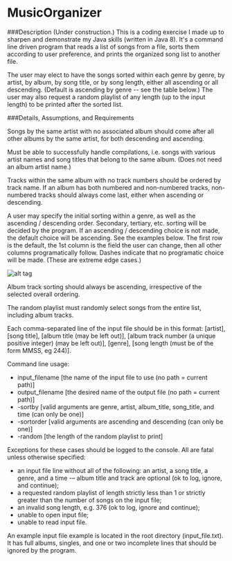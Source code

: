 # MusicOrganizer
###Description
(Under construction.) This is a coding exercise I made up to sharpen and demonstrate my Java skills (written in Java 8). It's a command line driven program that reads a list of songs from a file, sorts them according to user preference, and prints the organized song list to another file.

The user may elect to have the songs sorted within each genre by genre, by artist, by album, by song title, or by song length, either all ascending or all descending. (Default is ascending by genre -- see the table below.) The user may also request a random playlist of any length (up to the input length) to be printed after the sorted list. 

###Details, Assumptions, and Requirements

Songs by the same artist with no associated album should come after all other albums by the same artist, for both descending and ascending.

Must be able to successfully handle compilations, i.e. songs with various artist names and song titles that belong to the same album. (Does not need an album artist name.) 

Tracks within the same album with no track numbers should be ordered by track name. If an album has both numbered and non-numbered tracks, non-numbered tracks should always come last, either when ascending or descending.

A user may specify the initial sorting within a genre, as well as the ascending / descending order. Secondary, tertiary, etc. sorting will be decided by the program. If an ascending / descending choice is not made, the default choice will be ascending. See the examples below. The first row is the default, the 1st column is the field the user can change, then all other columns programatically follow. Dashes indicate that no programatic choice will be made. (These are extreme edge cases.)

![alt tag](http://traffic.libsyn.com/hardcoremathuser/sorting.png)

Album track sorting should always be ascending, irrespective of the selected overall ordering. 

The random playlist must randomly select songs from the entire list, including album tracks. 

Each comma-separated line of the input file should be in this format: [artist], [song title], [album title (may be left out)], [album track number (a unique positive integer) (may be left out)], [genre], [song length (must be of the form MMSS, eg 244)]. 

Command line usage: 

* input_filename [the name of the input file to use (no path = current path)]
* output_filename [the desired name of the output file (no path = current path)]
* -sortby [valid arguments are genre, artist, album_title, song_title, and time (can only be one)]
* -sortorder [valid arguments are ascending and descending (can only be one)]
* -random [the length of the random playlist to print]

Exceptions for these cases should be logged to the console. All are fatal unless otherwise specified: 

- an input file line without all of the following: an artist, a song title, a genre, and a time -– album title and track are optional (ok to log, ignore, and continue);
- a requested random playlist of length strictly less than 1 or strictly greater than the number of songs on the input file;
- an invalid song length, e.g. 376 (ok to log, ignore and continue);
- unable to open input file;
- unable to read input file.

An example input file example is located in the root directory (input_file.txt). It has full albums, singles, and one or two incomplete lines that should be ignored by the program. 
